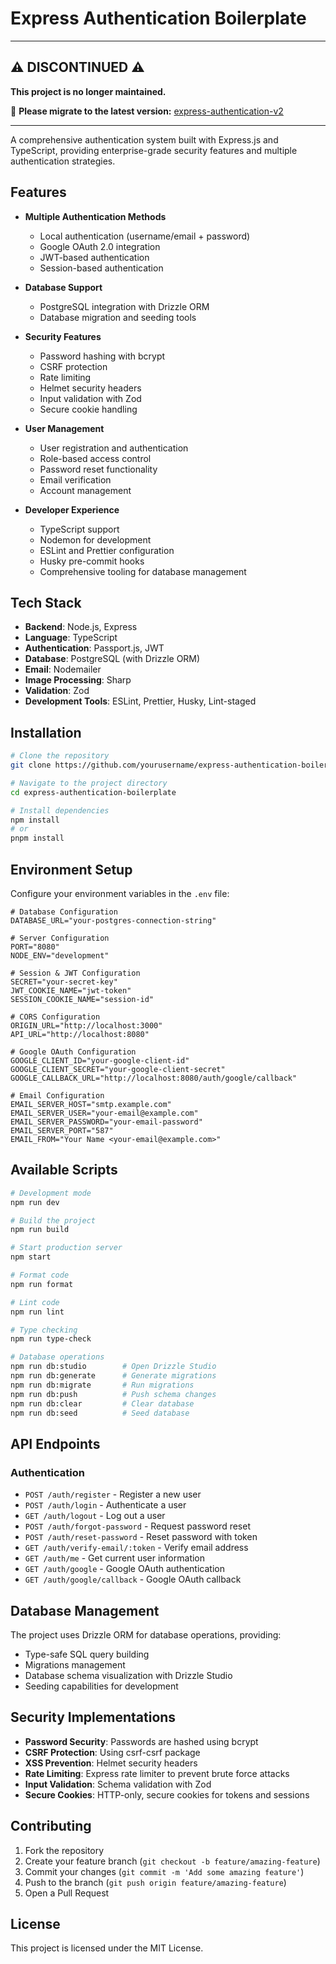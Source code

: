 # Express Authentication Boilerplate

---

## ⚠️ **DISCONTINUED** ⚠️

**This project is no longer maintained.**

🚀 **Please migrate to the latest version:**
[express-authentication-v2](https://github.com/tajbinkhan/express-authentication-v2.git)

---

A comprehensive authentication system built with Express.js and TypeScript, providing
enterprise-grade security features and multiple authentication strategies.

## Features

- **Multiple Authentication Methods**

  - Local authentication (username/email + password)
  - Google OAuth 2.0 integration
  - JWT-based authentication
  - Session-based authentication

- **Database Support**

  - PostgreSQL integration with Drizzle ORM
  - Database migration and seeding tools

- **Security Features**

  - Password hashing with bcrypt
  - CSRF protection
  - Rate limiting
  - Helmet security headers
  - Input validation with Zod
  - Secure cookie handling

- **User Management**

  - User registration and authentication
  - Role-based access control
  - Password reset functionality
  - Email verification
  - Account management

- **Developer Experience**
  - TypeScript support
  - Nodemon for development
  - ESLint and Prettier configuration
  - Husky pre-commit hooks
  - Comprehensive tooling for database management

## Tech Stack

- **Backend**: Node.js, Express
- **Language**: TypeScript
- **Authentication**: Passport.js, JWT
- **Database**: PostgreSQL (with Drizzle ORM)
- **Email**: Nodemailer
- **Image Processing**: Sharp
- **Validation**: Zod
- **Development Tools**: ESLint, Prettier, Husky, Lint-staged

## Installation

```bash
# Clone the repository
git clone https://github.com/yourusername/express-authentication-boilerplate.git

# Navigate to the project directory
cd express-authentication-boilerplate

# Install dependencies
npm install
# or
pnpm install
```

## Environment Setup

Configure your environment variables in the `.env` file:

```
# Database Configuration
DATABASE_URL="your-postgres-connection-string"

# Server Configuration
PORT="8080"
NODE_ENV="development"

# Session & JWT Configuration
SECRET="your-secret-key"
JWT_COOKIE_NAME="jwt-token"
SESSION_COOKIE_NAME="session-id"

# CORS Configuration
ORIGIN_URL="http://localhost:3000"
API_URL="http://localhost:8080"

# Google OAuth Configuration
GOOGLE_CLIENT_ID="your-google-client-id"
GOOGLE_CLIENT_SECRET="your-google-client-secret"
GOOGLE_CALLBACK_URL="http://localhost:8080/auth/google/callback"

# Email Configuration
EMAIL_SERVER_HOST="smtp.example.com"
EMAIL_SERVER_USER="your-email@example.com"
EMAIL_SERVER_PASSWORD="your-email-password"
EMAIL_SERVER_PORT="587"
EMAIL_FROM="Your Name <your-email@example.com>"
```

## Available Scripts

```bash
# Development mode
npm run dev

# Build the project
npm run build

# Start production server
npm start

# Format code
npm run format

# Lint code
npm run lint

# Type checking
npm run type-check

# Database operations
npm run db:studio        # Open Drizzle Studio
npm run db:generate      # Generate migrations
npm run db:migrate       # Run migrations
npm run db:push          # Push schema changes
npm run db:clear         # Clear database
npm run db:seed          # Seed database
```

## API Endpoints

### Authentication

- `POST /auth/register` - Register a new user
- `POST /auth/login` - Authenticate a user
- `GET /auth/logout` - Log out a user
- `POST /auth/forgot-password` - Request password reset
- `POST /auth/reset-password` - Reset password with token
- `GET /auth/verify-email/:token` - Verify email address
- `GET /auth/me` - Get current user information
- `GET /auth/google` - Google OAuth authentication
- `GET /auth/google/callback` - Google OAuth callback

## Database Management

The project uses Drizzle ORM for database operations, providing:

- Type-safe SQL query building
- Migrations management
- Database schema visualization with Drizzle Studio
- Seeding capabilities for development

## Security Implementations

- **Password Security**: Passwords are hashed using bcrypt
- **CSRF Protection**: Using csrf-csrf package
- **XSS Prevention**: Helmet security headers
- **Rate Limiting**: Express rate limiter to prevent brute force attacks
- **Input Validation**: Schema validation with Zod
- **Secure Cookies**: HTTP-only, secure cookies for tokens and sessions

## Contributing

1. Fork the repository
2. Create your feature branch (`git checkout -b feature/amazing-feature`)
3. Commit your changes (`git commit -m 'Add some amazing feature'`)
4. Push to the branch (`git push origin feature/amazing-feature`)
5. Open a Pull Request

## License

This project is licensed under the MIT License.
